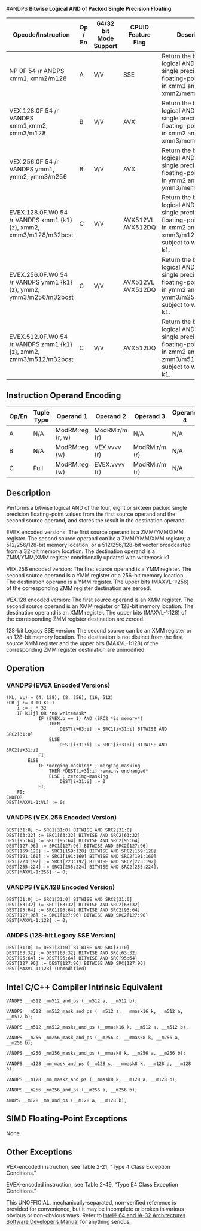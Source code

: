 #ANDPS
**Bitwise Logical AND of Packed Single Precision Floating**

| Opcode/Instruction                                                | Op / En | 64/32 bit Mode Support | CPUID Feature Flag | Description                                                                                                                            |
| ----------------------------------------------------------------- | ------- | ---------------------- | ------------------ | -------------------------------------------------------------------------------------------------------------------------------------- |
| NP 0F 54 /r ANDPS xmm1, xmm2/m128                                 | A       | V/V                    | SSE                | Return the bitwise logical AND of packed single precision floating-point values in xmm1 and xmm2/mem.                                  |
| VEX.128.0F 54 /r VANDPS xmm1,xmm2, xmm3/m128                      | B       | V/V                    | AVX                | Return the bitwise logical AND of packed single precision floating-point values in xmm2 and xmm3/mem.                                  |
| VEX.256.0F 54 /r VANDPS ymm1, ymm2, ymm3/m256                     | B       | V/V                    | AVX                | Return the bitwise logical AND of packed single precision floating-point values in ymm2 and ymm3/mem.                                  |
| EVEX.128.0F.W0 54 /r VANDPS xmm1 {k1}{z}, xmm2, xmm3/m128/m32bcst | C       | V/V                    | AVX512VL AVX512DQ  | Return the bitwise logical AND of packed single precision floating-point values in xmm2 and xmm3/m128/m32bcst subject to writemask k1. |
| EVEX.256.0F.W0 54 /r VANDPS ymm1 {k1}{z}, ymm2, ymm3/m256/m32bcst | C       | V/V                    | AVX512VL AVX512DQ  | Return the bitwise logical AND of packed single precision floating-point values in ymm2 and ymm3/m256/m32bcst subject to writemask k1. |
| EVEX.512.0F.W0 54 /r VANDPS zmm1 {k1}{z}, zmm2, zmm3/m512/m32bcst | C       | V/V                    | AVX512DQ           | Return the bitwise logical AND of packed single precision floating-point values in zmm2 and zmm3/m512/m32bcst subject to writemask k1. |

## Instruction Operand Encoding

| Op/En | Tuple Type | Operand 1        | Operand 2     | Operand 3     | Operand 4 |
| ----- | ---------- | ---------------- | ------------- | ------------- | --------- |
| A     | N/A        | ModRM:reg (r, w) | ModRM:r/m (r) | N/A           | N/A       |
| B     | N/A        | ModRM:reg (w)    | VEX.vvvv (r)  | ModRM:r/m (r) | N/A       |
| C     | Full       | ModRM:reg (w)    | EVEX.vvvv (r) | ModRM:r/m (r) | N/A       |

## Description

Performs a bitwise logical AND of the four, eight or sixteen packed single precision floating-point values from the first source operand and the second source operand, and stores the result in the destination operand.

EVEX encoded versions: The first source operand is a ZMM/YMM/XMM register. The second source operand can be a ZMM/YMM/XMM register, a 512/256/128-bit memory location, or a 512/256/128-bit vector broadcasted from a 32-bit memory location. The destination operand is a ZMM/YMM/XMM register conditionally updated with writemask k1.

VEX.256 encoded version: The first source operand is a YMM register. The second source operand is a YMM register or a 256-bit memory location. The destination operand is a YMM register. The upper bits (MAXVL-1:256) of the corresponding ZMM register destination are zeroed.

VEX.128 encoded version: The first source operand is an XMM register. The second source operand is an XMM register or 128-bit memory location. The destination operand is an XMM register. The upper bits (MAXVL-1:128) of the corresponding ZMM register destination are zeroed.

128-bit Legacy SSE version: The second source can be an XMM register or an 128-bit memory location. The destination is not distinct from the first source XMM register and the upper bits (MAXVL-1:128) of the corresponding ZMM register destination are unmodified.

## Operation

### VANDPS (EVEX Encoded Versions)

```
(KL, VL) = (4, 128), (8, 256), (16, 512)
FOR j := 0 TO KL-1
    i := j * 32
    IF k1[j] OR *no writemask*
            IF (EVEX.b == 1) AND (SRC2 *is memory*)
                THEN
                    DEST[i+63:i] := SRC1[i+31:i] BITWISE AND SRC2[31:0]
                ELSE
                    DEST[i+31:i] := SRC1[i+31:i] BITWISE AND SRC2[i+31:i]
            FI;
        ELSE
            IF *merging-masking* ; merging-masking
                THEN *DEST[i+31:i] remains unchanged*
                ELSE ; zeroing-masking
                    DEST[i+31:i] := 0
            FI;
    FI;
ENDFOR
DEST[MAXVL-1:VL] := 0;

```

### VANDPS (VEX.256 Encoded Version)

```
DEST[31:0] := SRC1[31:0] BITWISE AND SRC2[31:0]
DEST[63:32] := SRC1[63:32] BITWISE AND SRC2[63:32]
DEST[95:64] := SRC1[95:64] BITWISE AND SRC2[95:64]
DEST[127:96] := SRC1[127:96] BITWISE AND SRC2[127:96]
DEST[159:128] := SRC1[159:128] BITWISE AND SRC2[159:128]
DEST[191:160] := SRC1[191:160] BITWISE AND SRC2[191:160]
DEST[223:192] := SRC1[223:192] BITWISE AND SRC2[223:192]
DEST[255:224] := SRC1[255:224] BITWISE AND SRC2[255:224].
DEST[MAXVL-1:256] := 0;

```

### VANDPS (VEX.128 Encoded Version)

```
DEST[31:0] := SRC1[31:0] BITWISE AND SRC2[31:0]
DEST[63:32] := SRC1[63:32] BITWISE AND SRC2[63:32]
DEST[95:64] := SRC1[95:64] BITWISE AND SRC2[95:64]
DEST[127:96] := SRC1[127:96] BITWISE AND SRC2[127:96]
DEST[MAXVL-1:128] := 0;

```

### ANDPS (128-bit Legacy SSE Version)

```
DEST[31:0] := DEST[31:0] BITWISE AND SRC[31:0]
DEST[63:32] := DEST[63:32] BITWISE AND SRC[63:32]
DEST[95:64] := DEST[95:64] BITWISE AND SRC[95:64]
DEST[127:96] := DEST[127:96] BITWISE AND SRC[127:96]
DEST[MAXVL-1:128] (Unmodified)

```

## Intel C/C++ Compiler Intrinsic Equivalent

```
VANDPS __m512 _mm512_and_ps (__m512 a, __m512 b);

```

```
VANDPS __m512 _mm512_mask_and_ps (__m512 s, __mmask16 k, __m512 a, __m512 b);

```

```
VANDPS __m512 _mm512_maskz_and_ps (__mmask16 k, __m512 a, __m512 b);

```

```
VANDPS __m256 _mm256_mask_and_ps (__m256 s, __mmask8 k, __m256 a, __m256 b);

```

```
VANDPS __m256 _mm256_maskz_and_ps (__mmask8 k, __m256 a, __m256 b);

```

```
VANDPS __m128 _mm_mask_and_ps (__m128 s, __mmask8 k, __m128 a, __m128 b);

```

```
VANDPS __m128 _mm_maskz_and_ps (__mmask8 k, __m128 a, __m128 b);

```

```
VANDPS __m256 _mm256_and_ps (__m256 a, __m256 b);

```

```
ANDPS __m128 _mm_and_ps (__m128 a, __m128 b);

```

## SIMD Floating-Point Exceptions

None.

## Other Exceptions

VEX-encoded instruction, see Table 2-21, “Type 4 Class Exception Conditions.”

EVEX-encoded instruction, see Table 2-49, “Type E4 Class Exception Conditions.”

This UNOFFICIAL, mechanically-separated, non-verified reference is provided for convenience, but it may be
incomplete or broken in various obvious or non-obvious
ways. Refer to [Intel® 64 and IA-32 Architectures Software Developer’s Manual](https://software.intel.com/en-us/download/intel-64-and-ia-32-architectures-sdm-combined-volumes-1-2a-2b-2c-2d-3a-3b-3c-3d-and-4) for anything serious.
